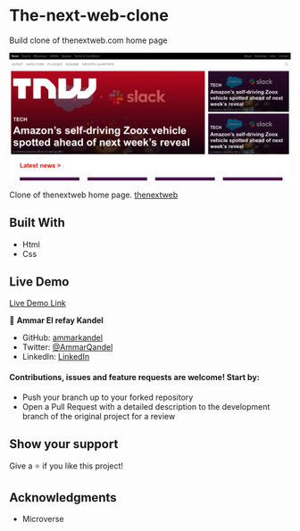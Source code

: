 # The-next-web-clone

Build clone of thenextweb.com home page

![screenshot](images/img.png)

Clone of thenextweb home page. [thenextweb](https://thenextweb.com/)

## Built With

- Html
- Css

## Live Demo

[Live Demo Link](https://ammarkandel.github.io/The-next-clone-page/)

👤 **Ammar El refay Kandel**

- GitHub: [ammarkandel](https://github.com/ammarkandel)
- Twitter: [@AmmarQandel](https://twitter.com/AmmarQandel)
- LinkedIn: [LinkedIn](https://www.linkedin.com/in/ammar-kandel-7b4100193/)

#### Contributions, issues and feature requests are welcome! Start by:

- Push your branch up to your forked repository
- Open a Pull Request with a detailed description to the development branch of the original project for a review

## Show your support

Give a ⭐️ if you like this project!

## Acknowledgments

- Microverse
